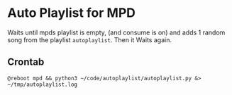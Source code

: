 Auto Playlist for MPD
=================

Waits until mpds playlist is empty, (and consume is on) and adds 1 random song from the playlist `autoplaylist`. Then it Waits again.


Crontab
-------

    @reboot mpd && python3 ~/code/autoplaylist/autoplaylist.py &> ~/tmp/autoplaylist.log



